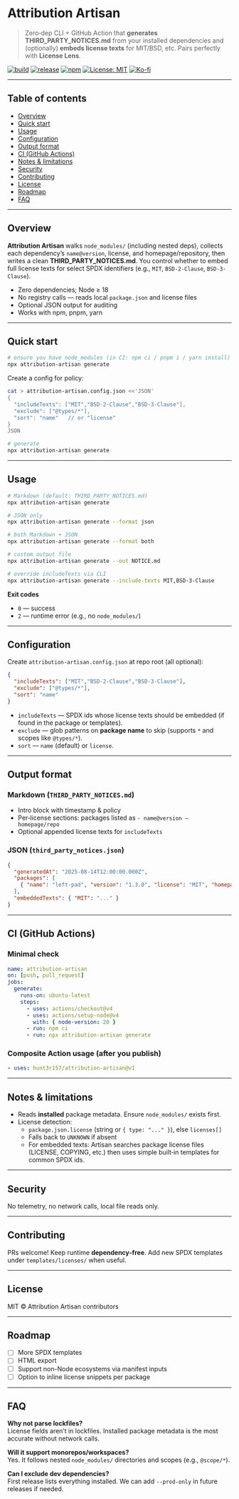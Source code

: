 # Attribution Artisan

> Zero‑dep CLI + GitHub Action that **generates THIRD_PARTY_NOTICES.md** from your installed dependencies and (optionally) **embeds license texts** for MIT/BSD, etc. Pairs perfectly with **License Lens**.

[![build](https://img.shields.io/github/actions/workflow/status/hunt3r157/attribution-artisan/ci.yml?branch=main&label=build)](https://github.com/hunt3r157/attribution-artisan/actions/workflows/ci.yml)
[![release](https://img.shields.io/github/actions/workflow/status/hunt3r157/attribution-artisan/release.yml?label=release)](https://github.com/hunt3r157/attribution-artisan/actions/workflows/release.yml)
[![npm](https://img.shields.io/npm/v/attribution-artisan.svg)](https://www.npmjs.com/package/attribution-artisan)
[![License: MIT](https://img.shields.io/badge/License-MIT-blue.svg)](LICENSE)
[![Ko-fi](https://img.shields.io/badge/Ko--fi-Support-ff5e5b?logo=kofi&logoColor=white)](https://ko-fi.com/hunt3r157)


---

## Table of contents
- [Overview](#overview)
- [Quick start](#quick-start)
- [Usage](#usage)
- [Configuration](#configuration)
- [Output format](#output-format)
- [CI (GitHub Actions)](#ci-github-actions)
- [Notes & limitations](#notes--limitations)
- [Security](#security)
- [Contributing](#contributing)
- [License](#license)
- [Roadmap](#roadmap)
- [FAQ](#faq)

---

## Overview
**Attribution Artisan** walks `node_modules/` (including nested deps), collects each dependency’s `name@version`, license, and homepage/repository, then writes a clean **THIRD_PARTY_NOTICES.md**. You control whether to embed full license texts for select SPDX identifiers (e.g., `MIT`, `BSD-2-Clause`, `BSD-3-Clause`).

- Zero dependencies; Node ≥ 18
- No registry calls — reads local `package.json` and license files
- Optional JSON output for auditing
- Works with npm, pnpm, yarn

---

## Quick start
```bash
# ensure you have node_modules (in CI: npm ci / pnpm i / yarn install)
npx attribution-artisan generate
```

Create a config for policy:
```bash
cat > attribution-artisan.config.json <<'JSON'
{
  "includeTexts": ["MIT","BSD-2-Clause","BSD-3-Clause"],
  "exclude": ["@types/*"],
  "sort": "name"   // or "license"
}
JSON

# generate
npx attribution-artisan generate
```

---

## Usage
```bash
# Markdown (default: THIRD_PARTY_NOTICES.md)
npx attribution-artisan generate

# JSON only
npx attribution-artisan generate --format json

# both Markdown + JSON
npx attribution-artisan generate --format both

# custom output file
npx attribution-artisan generate --out NOTICE.md

# override includeTexts via CLI
npx attribution-artisan generate --include-texts MIT,BSD-3-Clause
```

**Exit codes**
- `0` — success
- `2` — runtime error (e.g., no `node_modules/`)

---

## Configuration
Create `attribution-artisan.config.json` at repo root (all optional):
```json
{
  "includeTexts": ["MIT","BSD-2-Clause","BSD-3-Clause"],
  "exclude": ["@types/*"],
  "sort": "name"
}
```
- `includeTexts` — SPDX ids whose license texts should be embedded (if found in the package or templates).
- `exclude` — glob patterns on **package name** to skip (supports `*` and scopes like `@types/*`).
- `sort` — `name` (default) or `license`.

---

## Output format

### Markdown (`THIRD_PARTY_NOTICES.md`)
- Intro block with timestamp & policy
- Per‑license sections: packages listed as `- name@version — homepage/repo`
- Optional appended license texts for `includeTexts`

### JSON (`third_party_notices.json`)
```json
{
  "generatedAt": "2025-08-14T12:00:00.000Z",
  "packages": [
    { "name": "left-pad", "version": "1.3.0", "license": "MIT", "homepage": "https://...", "repository": "https://..." }
  ],
  "embeddedTexts": { "MIT": "..." }
}
```

---

## CI (GitHub Actions)

### Minimal check
```yaml
name: attribution-artisan
on: [push, pull_request]
jobs:
  generate:
    runs-on: ubuntu-latest
    steps:
      - uses: actions/checkout@v4
      - uses: actions/setup-node@v4
        with: { node-version: 20 }
      - run: npm ci
      - run: npx attribution-artisan generate
```

### Composite Action usage (after you publish)
```yaml
- uses: hunt3r157/attribution-artisan@v1
```

---

## Notes & limitations
- Reads **installed** package metadata. Ensure `node_modules/` exists first.
- License detection:
  - `package.json.license` (string or `{ type: "..." }`), else `licenses[]`
  - Falls back to `UNKNOWN` if absent
  - For embedded texts: Artisan searches package license files (LICENSE, COPYING, etc.) then uses simple built‑in templates for common SPDX ids.

---

## Security
No telemetry, no network calls, local file reads only.

---

## Contributing
PRs welcome! Keep runtime **dependency‑free**. Add new SPDX templates under `templates/licenses/` when useful.

---

## License
MIT © Attribution Artisan contributors

---

## Roadmap
- [ ] More SPDX templates
- [ ] HTML export
- [ ] Support non-Node ecosystems via manifest inputs
- [ ] Option to inline license snippets per package

---

## FAQ
**Why not parse lockfiles?**  
License fields aren’t in lockfiles. Installed package metadata is the most accurate without network calls.

**Will it support monorepos/workspaces?**  
Yes. It follows nested `node_modules/` directories and scopes (e.g., `@scope/*`).

**Can I exclude dev dependencies?**  
First release lists everything installed. We can add `--prod-only` in future releases if needed.

